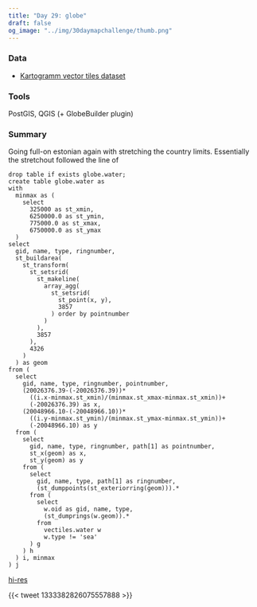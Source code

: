 ```yaml
---
title: "Day 29: globe"
draft: false
og_image: "../img/30daymapchallenge/thumb.png"
---
```

### Data
- [Kartogramm vector tiles dataset](https://github.com/tkardi/kartogramm)

### Tools
PostGIS, QGIS (+ GlobeBuilder plugin)

### Summary
Going full-on estonian again with stretching the country limits. Essentially the
stretchout followed the line of

```
drop table if exists globe.water;
create table globe.water as
with
  minmax as (
    select
      325000 as st_xmin,
      6250000.0 as st_ymin,
      775000.0 as st_xmax,
      6750000.0 as st_ymax
  )
select
  gid, name, type, ringnumber,
  st_buildarea(
    st_transform(
      st_setsrid(
        st_makeline(
          array_agg(
            st_setsrid(
              st_point(x, y),
              3857
            ) order by pointnumber
          )
        ),
        3857
      ),
      4326
    )
  ) as geom
from (
  select
    gid, name, type, ringnumber, pointnumber,
    (20026376.39-(-20026376.39))*
      ((i.x-minmax.st_xmin)/(minmax.st_xmax-minmax.st_xmin))+
      (-20026376.39) as x,
    (20048966.10-(-20048966.10))*
      ((i.y-minmax.st_ymin)/(minmax.st_ymax-minmax.st_ymin))+
      (-20048966.10) as y
  from (
    select
      gid, name, type, ringnumber, path[1] as pointnumber,
      st_x(geom) as x,
      st_y(geom) as y
    from (
      select
        gid, name, type, path[1] as ringnumber,
        (st_dumppoints(st_exteriorring(geom))).*
      from (
        select
          w.oid as gid, name, type,
          (st_dumprings(w.geom)).*
        from
          vectiles.water w
          w.type != 'sea'
      ) g
    ) h
  ) i, minmax
) j
```

[hi-res](https://tkardi.ee/writeup/img/30daymapchallenge/day-29-globe.gif)

{{< tweet 1333382826075557888 >}}
